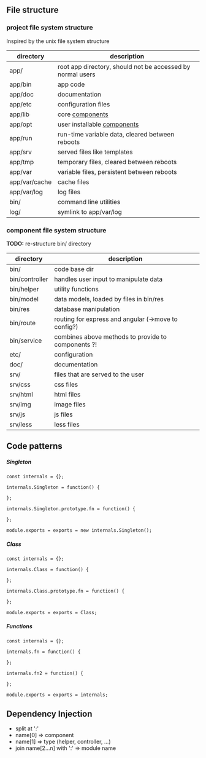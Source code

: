 ## File structure

### project file system structure

Inspired by the unix file system structure

| directory     | description                                                |
|---------------|------------------------------------------------------------|
| app/          | root app directory, should not be accessed by normal users |
| app/bin       | app code                                                   |
| app/doc       | documentation                                              |
| app/etc       | configuration files                                        |
| app/lib       | core [components](#component)                              |
| app/opt       | user installable [components](#component)                  |
| app/run       | run-time variable data, cleared between reboots            |
| app/srv       | served files like templates                                |
| app/tmp       | temporary files, cleared between reboots                   |
| app/var       | variable files, persistent between reboots                 |
| app/var/cache | cache files                                                |
| app/var/log   | log files                                                  |
| bin/          | command line utilities                                     |
| log/          | symlink to app/var/log                                     |

### <a name="component"></a>component file system structure

**TODO:** re-structure bin/ directory

| directory      | description                                         |
|----------------|-----------------------------------------------------|
| bin/           | code base dir                                       |
| bin/controller | handles user input to manipulate data               |
| bin/helper     | utility functions                                   |
| bin/model      | data models, loaded by files in bin/res             |
| bin/res        | database manipulation                               |
| bin/route      | routing for express and angular (->move to config?) |
| bin/service    | combines above methods to provide to components ?!  |
| etc/           | configuration                                       |
| doc/           | documentation                                       |
| srv/           | files that are served to the user                   |
| srv/css        | css files                                           |
| srv/html       | html files                                          |
| srv/img        | image files                                         |
| srv/js         | js files                                            |
| srv/less       | less files                                          |

## Code patterns

##### Singleton

    const internals = {};

    internals.Singleton = function() {

    };

    internals.Singleton.prototype.fn = function() {

    };

    module.exports = exports = new internals.Singleton();

##### Class

    const internals = {};

    internals.Class = function() {

    };

    internals.Class.prototype.fn = function() {

    };

    module.exports = exports = Class;

##### Functions

    const internals = {};

    internals.fn = function() {

    };

    internals.fn2 = function() {

    };

    module.exports = exports = internals;

## Dependency Injection

* split at ':'
* name[0] => component
* name[1] => type (helper, controller, ...)
* join name[2...n] with ':' => module name
